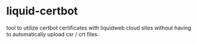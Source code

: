 # liquid-certbot

tool to utilize certbot certificates with liquidweb cloud sites without having to automatically upload csr / crt files.
